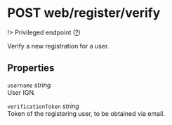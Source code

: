 # <span class="badge badge-light">POST</span> <span class="badge badge-light">web/register/verify</span>

!> Privileged endpoint ([?](privileged.md))

Verify a new registration for a user.

## Properties

`username` *string*  
User IGN.

`verificationToken` *string*  
Token of the registering user, to be obtained via email.




